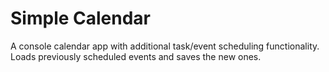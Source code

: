 # Simple Calendar
A console calendar app with additional task/event scheduling functionality. Loads previously scheduled events and saves the new ones.
